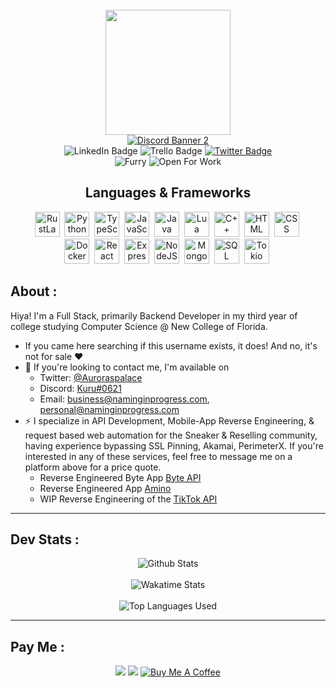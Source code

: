 <div id="header" align="center">
  <div>
    <br>
    <img src="https://avatars.githubusercontent.com/u/22103494?v=4" width=200>
    <br>
  </div>
  <a href="https://discord.gg/tamVs2Ujrf">
    <img src="https://discordapp.com/api/guilds/769020183540400128/widget.png?style=banner2" alt="Discord Banner 2"/>
  </a>
  <div id="badges">
    <img src="https://img.shields.io/badge/LinkedIn-blue?style=for-the-badge&logo=linkedin&logoColor=white" alt="LinkedIn Badge"/>
    <img src="https://img.shields.io/badge/TRELLO-trello?style=for-the-badge&logo=trello" alt="Trello Badge" />
    <a href="https://twitter.com/AurorasPalace">
      <img src="https://img.shields.io/badge/Twitter-blue?style=for-the-badge&logo=twitter&logoColor=white" alt="Twitter Badge"/>
    </a>
  </div>
  <div id="viewCount">
    <img src="https://komarev.com/ghpvc/?username=Furry" alt="Furry" />
    <img src="https://img.shields.io/badge/Open-For%20Work-brightgreen" alt="Open For Work">
  </div>
</div>

<div id="icons">
  <div id="languages" align="center">
    <h2>
      Languages & Frameworks
    </h2>
    <div id="lang-icons">
      <img src="https://cdn.jsdelivr.net/gh/devicons/devicon/icons/rust/rust-plain.svg" width=40 alt="RustLang"/>&nbsp;
      <img src="https://cdn.jsdelivr.net/gh/devicons/devicon/icons/python/python-plain.svg" width=40 alt="Python"/>&nbsp;
      <img src="https://cdn.jsdelivr.net/gh/devicons/devicon/icons/typescript/typescript-original.svg" width=40 alt="TypeScript"/>&nbsp;
      <img src="https://cdn.jsdelivr.net/gh/devicons/devicon/icons/javascript/javascript-plain.svg" width=40 alt="JavaScript"/>&nbsp;
      <img src="https://cdn.jsdelivr.net/gh/devicons/devicon/icons/java/java-plain.svg" width=40 alt="Java"/>&nbsp;
      <!-- lua -->
      <img src="https://cdn.jsdelivr.net/gh/devicons/devicon/icons/lua/lua-plain.svg" width=40 alt="Lua"/>&nbsp;
      <!-- C++ -->
      <img src="https://cdn.jsdelivr.net/gh/devicons/devicon/icons/cplusplus/cplusplus-plain.svg" width=40 alt="C++"/>&nbsp;
      <img src="https://cdn.jsdelivr.net/gh/devicons/devicon/icons/html5/html5-plain.svg" width=40 alt="HTML"/>&nbsp;
      <img src="https://cdn.jsdelivr.net/gh/devicons/devicon/icons/css3/css3-plain.svg" width=40 alt="CSS"/>&nbsp;
    </div>
    <div id="other-icons">
      <!-- Docker -->
      <img src="https://cdn.jsdelivr.net/gh/devicons/devicon/icons/docker/docker-plain.svg" width=40 alt="Docker"/>&nbsp;
      <!-- React -->
      <img src="https://cdn.jsdelivr.net/gh/devicons/devicon/icons/react/react-original.svg" width=40 alt="React"/>&nbsp;
      <!-- ExpressJS -->
      <img src="https://cdn.jsdelivr.net/gh/devicons/devicon/icons/express/express-original.svg" width=40 alt="ExpressJS"/>&nbsp;
      <!-- NodeJS -->
      <img src="https://cdn.jsdelivr.net/gh/devicons/devicon/icons/nodejs/nodejs-plain.svg" width=40 alt="NodeJS"/>&nbsp;
      <!-- MongoDB -->
      <img src="https://cdn.jsdelivr.net/gh/devicons/devicon/icons/mongodb/mongodb-plain.svg" width=40 alt="MongoDB"/>&nbsp;
      <!-- SQL -->
      <img src="https://cdn.jsdelivr.net/gh/devicons/devicon/icons/mysql/mysql-plain.svg" width=40 alt="SQL"/>&nbsp;
      <!-- Tokio -->
      <img src="https://upload.wikimedia.org/wikipedia/commons/thumb/6/60/Tokio_logo.svg/1138px-Tokio_logo.svg.png" width=40 alt="Tokio"/>&nbsp;
    </div>
  </div>
</div>

<div>
    <h2>
      About :
    </h2>
    Hiya! I'm a Full Stack, primarily Backend Developer in my third year of college studying Computer Science @ New College of Florida.
    <ul>
      <li>If you came here searching if this username exists, it does! And no, it's not for sale ❤️</li>
      <li>📝 If you're looking to contact me, I'm available on
        <ul>
          <li>Twitter: <a href="https://twitter.com/auroraspalace">@Auroraspalace</a></li>
          <li>Discord: <a href="https://discord.gg/tamVs2Ujrf">Kuru#0621</a></li>
          <li>Email: <a href="mailto:me@naminginprogress.com">business@naminginprogress.com</a>, <a href="mailto:me@naminginprogress.com">personal@naminginprogress.com</a></li>
        </ul>
      </li>
      <li>⚡ I specialize in API Development, Mobile-App Reverse Engineering, & request based web automation for the Sneaker & Reselling community, having experience bypassing SSL Pinning, Akamai, PerimeterX. If you're interested in any of these services, feel free to message me on a platform above for a price quote.
        <ul>
          <li>Reverse Engineered Byte App <a href="https://github.com/furry/byte-api">Byte API</a>
          <li>Reverse Engineered App <a href="https://github.com/furry/byte-api">Amino</a>
          <li>WIP Reverse Engineering of the <a href="https://github.com/furry/tiktok">TikTok API</a></li>
        </ul>
      </li>
    </ul>
  <hr>
</div>

<div>
  <h2>
    Dev Stats :
  </h2>
  <div align="center">
    <img align="center" src="https://github-readme-stats.vercel.app/api?username=Furry&show_icons=true&theme=dark&layout=compact" alt="Github Stats" />
    <br><br>
    <img align="center" src="https://github-readme-stats.vercel.app/api/wakatime?username=Furry&layout=compact&theme=dark" alt="Wakatime Stats" />
    <br><br>
    <img align="center" src="https://github-readme-stats.vercel.app/api/top-langs/?username=Furry&layout=compact&hide=html&theme=dark" alt="Top Languages Used" />
  </div>
  <hr>
</div>

<div>
  <h2>
    Pay Me :
  </h2>
  <div align="center">
    <img src="https://img.shields.io/badge/BCH-bitcoincash%3Aqqfgcy9xfl6n9dlj7h4h8kp2fu02ugf62chh0dvjsl-brightgreen?style=for-the-badge">
    <img src="https://img.shields.io/badge/ETH-0x845dC83709A215E02B3edAa7fd35cc0fEea39c1a-brightgreen?style=for-the-badge">
    <a href="https://www.buymeacoffee.com/ether"><img src="https://www.buymeacoffee.com/assets/img/custom_images/orange_img.png" alt="Buy Me A Coffee"></a>
  </div>
</div>
